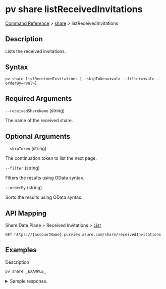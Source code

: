 # pv share listReceivedInvitations

[Command Reference](../../../README.md#command-reference) > [share](./main.md) >  listReceivedInvitations

## Description

Lists the received invitations.

## Syntax

```
pv share listReceivedInvitations [--skipToken=<val> --filter=<val> --orderBy=<val>]
```

## Required Arguments

`--receivedShareName` (string)

The name of the received share.

## Optional Arguments

`--skipToken` (string)

The continuation token to list the next page.

`--filter` (string)

Filters the results using OData syntax.

`--orderBy` (string)

Sorts the results using OData syntax.

## API Mapping

Share Data Plane > Received Invitations > [List](https://docs.microsoft.com/en-us/rest/api/purview/sharedataplane/received-invitations/list)
```
GET https://{accountName}.purview.azure.com/share/receivedInvitations
```

## Examples

Description
```powershell
pv share _EXAMPLE_
```


<details><summary>Sample response.</summary>
<p>

```json
{
    "key": "value"
}
```
</p>
</details>
